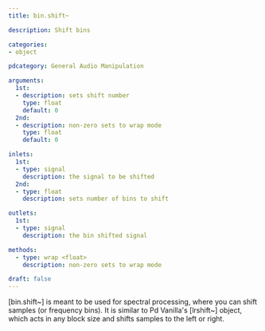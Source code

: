 ```yaml
---
title: bin.shift~

description: Shift bins

categories:
- object

pdcategory: General Audio Manipulation

arguments:
  1st:
  - description: sets shift number
    type: float
    default: 0
  2nd:
  - description: non-zero sets to wrap mode
    type: float
    default: 0

inlets:
  1st:
  - type: signal
    description: the signal to be shifted
  2nd:
  - type: float
    description: sets number of bins to shift

outlets:
  1st:
  - type: signal
    description: the bin shifted signal

methods:
  - type: wrap <float>
    description: non-zero sets to wrap mode

draft: false
---
```


[bin.shift~] is meant to be used for spectral processing, where you can shift samples (or frequency bins). It is similar to Pd Vanilla's [lrshift~] object, which acts in any block size and shifts samples to the left or right.

